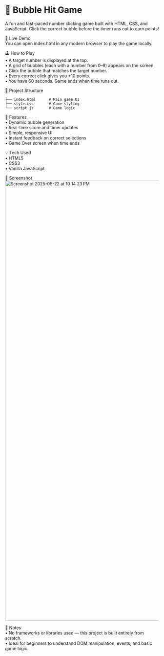 # 🎯 Bubble Hit Game
A fun and fast-paced number clicking game built with HTML, CSS, and JavaScript. Click the correct bubble before the timer runs out to earn points!

🚀 Live Demo  
You can open index.html in any modern browser to play the game locally.

🕹️ How to Play  
	•	A target number is displayed at the top.  
	•	A grid of bubbles (each with a number from 0–9) appears on the screen.  
	•	Click the bubble that matches the target number.  
	•	Every correct click gives you +10 points.  
	•	You have 60 seconds. Game ends when time runs out.  

 📁 Project Structure  
     
    ├── index.html      # Main game UI  
    ├── style.css       # Game styling  
    └── script.js       # Game logic  

🎨 Features  
	•	Dynamic bubble generation  
	•	Real-time score and timer updates  
	•	Simple, responsive UI  
	•	Instant feedback on correct selections  
	•	Game Over screen when time ends  

 💡 Tech Used  
	•	HTML5  
	•	CSS3  
	•	Vanilla JavaScript  

 📸 Screenshot  
    <img width="1440" alt="Screenshot 2025-05-22 at 10 14 23 PM" src="https://github.com/user-attachments/assets/98175a78-4ef0-42ff-9e4d-cf349e5231cc" />

📌 Notes  
	•	No frameworks or libraries used — this project is built entirely from scratch.  
	•	Ideal for beginners to understand DOM manipulation, events, and basic game logic.  


 
